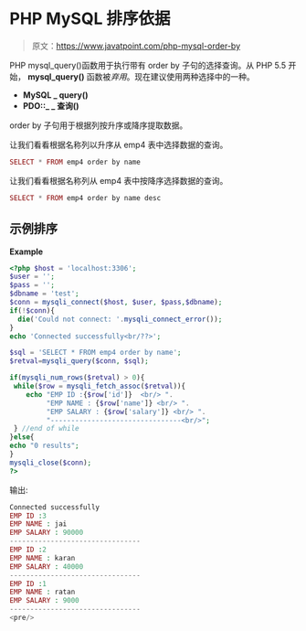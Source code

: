 # PHP MySQL 排序依据

> 原文：<https://www.javatpoint.com/php-mysql-order-by>

PHP mysql_query()函数用于执行带有 order by 子句的选择查询。从 PHP 5.5 开始， **mysql_query()** 函数被*弃用*。现在建议使用两种选择中的一种。

*   **MySQL _ query()**
*   **PDO::_ _ 查询()**

order by 子句用于根据列按升序或降序提取数据。

让我们看看根据名称列以升序从 emp4 表中选择数据的查询。

```php
SELECT * FROM emp4 order by name

```

让我们看看根据名称列从 emp4 表中按降序选择数据的查询。

```php
SELECT * FROM emp4 order by name desc

```

## 示例排序

**Example**

```php
<?php $host = 'localhost:3306';
$user = '';
$pass = '';
$dbname = 'test';
$conn = mysqli_connect($host, $user, $pass,$dbname);
if(!$conn){
  die('Could not connect: '.mysqli_connect_error());
}
echo 'Connected successfully<br/??>';

$sql = 'SELECT * FROM emp4 order by name';
$retval=mysqli_query($conn, $sql);

if(mysqli_num_rows($retval) > 0){
 while($row = mysqli_fetch_assoc($retval)){
    echo "EMP ID :{$row['id']}  <br/> ".
         "EMP NAME : {$row['name']} <br/> ".
         "EMP SALARY : {$row['salary']} <br/> ".
         "--------------------------------<br/>";
 } //end of while
}else{
echo "0 results";
}
mysqli_close($conn);
?>

```

输出:

```php
Connected successfully
EMP ID :3 
EMP NAME : jai 
EMP SALARY : 90000 
--------------------------------
EMP ID :2 
EMP NAME : karan 
EMP SALARY : 40000 
--------------------------------
EMP ID :1 
EMP NAME : ratan 
EMP SALARY : 9000 
--------------------------------
<pre/>
```
